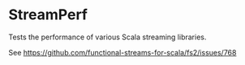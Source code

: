 # StreamPerf
Tests the performance of various Scala streaming libraries.

See https://github.com/functional-streams-for-scala/fs2/issues/768
